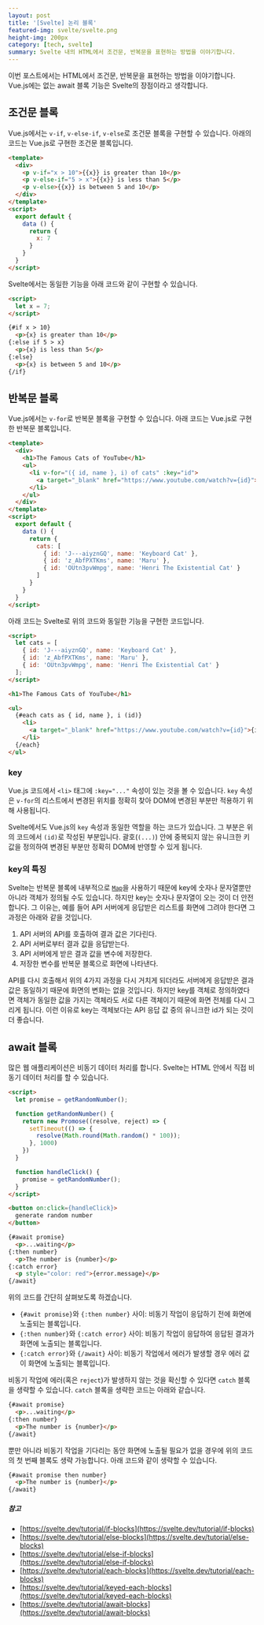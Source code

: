 ```yaml
---
layout: post
title: '[Svelte] 논리 블록'
featured-img: svelte/svelte.png
height-img: 200px
category: [tech, svelte]
summary: Svelte 내의 HTML에서 조건문, 반복문을 표현하는 방법을 이야기합니다.
---
```


이번 포스트에서는 HTML에서 조건문, 반복문을 표현하는 방법을 이야기합니다. Vue.js에는 없는 await 블록 기능은 Svelte의 장점이라고 생각합니다.

## 조건문 블록
Vue.js에서는 `v-if`, `v-else-if`, `v-else`로 조건문 블록을 구현할 수 있습니다. 아래의 코드는 Vue.js로 구현한 조건문 블록입니다.

```html
<template>
  <div>
    <p v-if="x > 10">{{x}} is greater than 10</p>
    <p v-else-if="5 > x">{{x}} is less than 5</p>
    <p v-else>{{x}} is between 5 and 10</p>
  </div>
</template>
<script>
  export default {
    data () {
      return {
        x: 7
      }
    }
  }
</script>
```

Svelte에서는 동일한 기능을 아래 코드와 같이 구현할 수 있습니다.

```html
<script>
  let x = 7;
</script>

{#if x > 10}
  <p>{x} is greater than 10</p>
{:else if 5 > x}
  <p>{x} is less than 5</p>
{:else}
  <p>{x} is between 5 and 10</p>
{/if}
```

## 반복문 블록
Vue.js에서는 `v-for`로 반복문 블록을 구현할 수 있습니다. 아래 코드는 Vue.js로 구현한 반복문 블록입니다.

```html
<template>
  <div>
    <h1>The Famous Cats of YouTube</h1>
    <ul>
      <li v-for="({ id, name }, i) of cats" :key="id">
        <a target="_blank" href="https://www.youtube.com/watch?v={id}">{{i + 1}}: {{name}}</a>
      </li>
    </ul>
  </div>
</template>
<script>
  export default {
    data () {
      return {
        cats: [
          { id: 'J---aiyznGQ', name: 'Keyboard Cat' },
          { id: 'z_AbfPXTKms', name: 'Maru' },
          { id: 'OUtn3pvWmpg', name: 'Henri The Existential Cat' }
        ]
      }
    }
  }
</script>
```

아래 코드는 Svelte로 위의 코드와 동일한 기능을 구현한 코드입니다.

```html
<script>
  let cats = [
    { id: 'J---aiyznGQ', name: 'Keyboard Cat' },
    { id: 'z_AbfPXTKms', name: 'Maru' },
    { id: 'OUtn3pvWmpg', name: 'Henri The Existential Cat' }
  ];
</script>

<h1>The Famous Cats of YouTube</h1>

<ul>
  {#each cats as { id, name }, i (id)}
    <li>
      <a target="_blank" href="https://www.youtube.com/watch?v={id}">{i + 1}: {name}</a>
    </li>
  {/each}
</ul>
```

### key
Vue.js 코드에서 `<li>` 태그에 `:key="..."` 속성이 있는 것을 볼 수 있습니다. `key` 속성은 `v-for`의 리스트에서 변경된 위치를 정확히 찾아 DOM에 변경된 부분만 적용하기 위해 사용됩니다.

Svelte에서도 Vue.js의 `key` 속성과 동일한 역할을 하는 코드가 있습니다. 그 부분은 위의 코드에서 `(id)`로 작성된 부분입니다. 괄호(`(...)`) 안에 중복되지 않는 유니크한 키 값을 정의하여 변경된 부분만 정확히 DOM에 반영할 수 있게 됩니다.

### key의 특징
Svelte는 반복문 블록에 내부적으로 [`Map`](https://developer.mozilla.org/ko/docs/Web/JavaScript/Reference/Global_Objects/Map)을 사용하기 때문에 key에 숫자나 문자열뿐만 아니라 객체가 정의될 수도 있습니다. 하지만 key는 숫자나 문자열이 오는 것이 더 안전합니다. 그 이유는, 예를 들어 API 서버에게 응답받은 리스트를 화면에 그려야 한다면 그 과정은 아래와 같을 것입니다.

1. API 서버의 API를 호출하여 결과 값은 기다린다.
2. API 서버로부터 결과 값을 응답받는다.
3. API 서버에게 받은 결과 값을 변수에 저장한다.
4. 저장한 변수를 반복문 블록으로 화면에 나타낸다.

API를 다시 호출해서 위의 4가지 과정을 다시 거치게 되더라도 서버에게 응답받은 결과 값은 동일하기 때문에 화면의 변화는 없을 것입니다. 하지만 key를 객체로 정의하였다면 객체가 동일한 값을 가지는 객체라도 서로 다른 객체이기 때문에 화면 전체를 다시 그리게 됩니다. 이런 이유로 key는 객체보다는 API 응답 값 중의 유니크한 id가 되는 것이 더 좋습니다.

## await 블록
많은 웹 애플리케이션은 비동기 데이터 처리를 합니다. Svelte는 HTML 안에서 직접 비동기 데이터 처리를 할 수 있습니다.

```html
<script>
  let promise = getRandomNumber();

  function getRandomNumber() {
    return new Promose((resolve, reject) => {
      setTimeout(() => {
        resolve(Math.round(Math.random() * 100));
      }, 1000)
    })
  }

  function handleClick() {
    promise = getRandomNumber();
  }
</script>

<button on:click={handleClick}>
  generate random number
</button>

{#await promise}
  <p>...waiting</p>
{:then number}
  <p>The number is {number}</p>
{:catch error}
  <p style="color: red">{error.message}</p>
{/await}
```

위의 코드를 간단히 살펴보도록 하겠습니다.
- `{#awit promise}`와 `{:then number}` 사이: 비동기 작업이 응답하기 전에 화면에 노출되는 블록입니다.
- `{:then number}`와 `{:catch error}` 사이: 비동기 작업이 응답하여 응답된 결과가 화면에 노출되는 블록입니다.
- `{:catch error}`와 `{/await}` 사이: 비동기 작업에서 에러가 발생할 경우 에러 값이 화면에 노출되는 블록입니다.

비동기 작업에 에러(혹은 `reject`)가 발생하지 않는 것을 확신할 수 있다면 `catch` 블록을 생략할 수 있습니다. `catch` 블록을 생략한 코드는 아래와 같습니다.

```html
{#await promise}
  <p>...waiting</p>
{:then number}
  <p>The number is {number}</p>
{/await}
```

뿐만 아니라 비동기 작업을 기다리는 동안 화면에 노출될 필요가 없을 경우에 위의 코드의 첫 번째 블록도 생략 가능합니다. 아래 코드와 같이 생략할 수 있습니다.

```html
{#await promise then number}
  <p>The number is {number}</p>
{/await}
```

##### 참고
- [https://svelte.dev/tutorial/if-blocks](https://svelte.dev/tutorial/if-blocks)
- [https://svelte.dev/tutorial/else-blocks](https://svelte.dev/tutorial/else-blocks)
- [https://svelte.dev/tutorial/else-if-blocks](https://svelte.dev/tutorial/else-if-blocks)
- [https://svelte.dev/tutorial/each-blocks](https://svelte.dev/tutorial/each-blocks)
- [https://svelte.dev/tutorial/keyed-each-blocks](https://svelte.dev/tutorial/keyed-each-blocks)
- [https://svelte.dev/tutorial/await-blocks](https://svelte.dev/tutorial/await-blocks)
